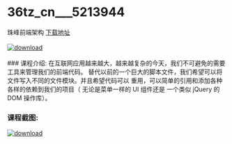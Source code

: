 # 36tz_cn___5213944
珠峰前端架构
[下载地址](http://www.36tz.cn/article/5213944 "下载地址")
<br/></br>[![download](http://36tz.cn/muke_img/2020_06_1-83-300x149.png "下载地址")](http://www.36tz.cn/article/5213944 "下载地址")
<br/></br>### 课程介绍:
在互联网应用越来越大，越来越复杂的今天，我们不可避免的需要工具来管理我们的前端代码。 替代以前的一个巨大的脚本文件，我们希望可以将文件写入不同的文件模块。并且希望代码可以 重用，可以简单的引用和添加各种各样的依赖到我们的项目（ 无论是菜单一样的 UI 组件还是 一个类似 jQuery 的 DOM 操作库）。

### 课程截图:
[![download](http://36tz.cn/muke_img/2020_06_2-90.png "下载地址")](http://www.36tz.cn/article/5213944 "下载地址")
